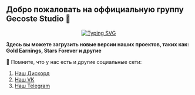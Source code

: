 ## Добро пожаловать на оффициальную группу Gecoste Studio 👋

<p align="center">
  <a href="https://git.io/typing-svg"><img src="https://readme-typing-svg.demolab.com?font=Fira+Code&pause=1000&color=AC65F7&center=true&vCenter=true&random=false&width=435&lines=Gecoste+Studio" alt="Typing SVG" /></a>
</p>

**Здесь вы можете загрузить новые версии наших проектов, таких как: Gold Earnings, Stars Forever и другие**

🧙 Помните, что у нас есть и другие социальные сети:
  1. [Наш Дискорд](https://discord.gg/ChyERFD4YF) <br />
  2. [Наш VK](https://vk.com/gecostestudio) <br />
  3. [Наш Telegram](https://t.me/gecoste_studio) <br />
